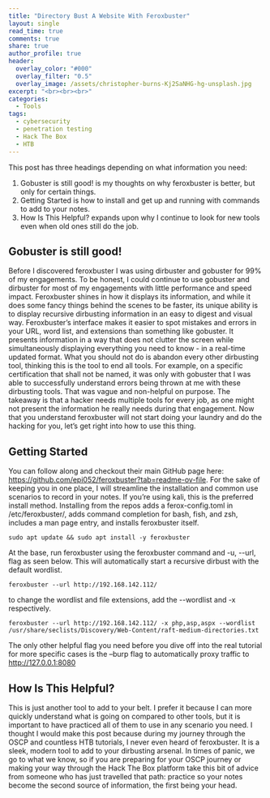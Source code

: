 ```yaml
---
title: "Directory Bust A Website With Feroxbuster"
layout: single
read_time: true
comments: true
share: true
author_profile: true
header:
  overlay_color: "#000"
  overlay_filter: "0.5"
  overlay_image: /assets/christopher-burns-Kj2SaNHG-hg-unsplash.jpg
excerpt: "<br><br><br>"
categories:
  - Tools
tags:
  - cybersecurity
  - penetration testing
  - Hack The Box
  - HTB
---
```


This post has three headings depending on what information you need:
1. Gobuster is still good! is my thoughts on why feroxbuster is better, but only for certain things.
2. Getting Started is how to install and get up and running with commands to add to your notes.
3. How Is This Helpful? expands upon why I continue to look for new tools even when old ones still do the job.

## Gobuster is still good!

Before I discovered feroxbuster I was using dirbuster and gobuster for 99% of my engagements. To be honest, I could continue to use gobuster and dirbuster for most of my engagements with little performance and speed impact. Feroxbuster shines in how it displays its information, and while it does some fancy things behind the scenes to be faster, its unique ability is to display recursive dirbusting information in an easy to digest and visual way. Feroxbuster’s interface makes it easier to spot mistakes and errors in your URL, word list, and extensions than something like gobuster. It presents information in a way that does not clutter the screen while simultaneously displaying everything you need to know - in a real-time updated format. What you should not do is abandon every other dirbusting tool, thinking this is the tool to end all tools. For example, on a specific certification that shall not be named, it was only with gobuster that I was able to successfully understand errors being thrown at me with these dirbusting tools. That was vague and non-helpful on purpose. The takeaway is that a hacker needs multiple tools for every job, as one might not present the information he really needs during that engagement. Now that you understand feroxbuster will not start doing your laundry and do the hacking for you, let’s get right into how to use this thing.

## Getting Started

You can follow along and checkout their main GitHub page here: https://github.com/epi052/feroxbuster?tab=readme-ov-file. For the sake of keeping you in one place, I will streamline the installation and common use scenarios to record in your notes. If you’re using kali, this is the preferred install method. Installing from the repos adds a ferox-config.toml in /etc/feroxbuster/, adds command completion for bash, fish, and zsh, includes a man page entry, and installs feroxbuster itself.

```
sudo apt update && sudo apt install -y feroxbuster
```
At the base, run feroxbuster using the feroxbuster command and -u, --url, flag as seen below. This will automatically start a recursive dirbust with the default wordlist.

```
feroxbuster --url http://192.168.142.112/
```

to change the wordlist and file extensions, add the --wordlist and -x respectively.

```
feroxbuster --url http://192.168.142.112/ -x php,asp,aspx --wordlist /usr/share/seclists/Discovery/Web-Content/raft-medium-directories.txt
```

The only other helpful flag you need before you dive off into the real tutorial for more specific cases is the –burp flag to automatically proxy traffic to http://127.0.0.1:8080

## How Is This Helpful?
This is just another tool to add to your belt. I prefer it because I can more quickly understand what is going on compared to other tools, but it is important to have practiced all of them to use in any scenario you need. I thought I would make this post because during my journey through the OSCP and countless HTB tutorials, I never even heard of feroxbuster. It is a sleek, modern tool to add to your dirbusting arsenal. In times of panic, we go to what we know, so if you are preparing for your OSCP journey or making your way through the Hack The Box platform take this bit of advice from someone who has just travelled that path: practice so your notes become the second source of information, the first being your head.
